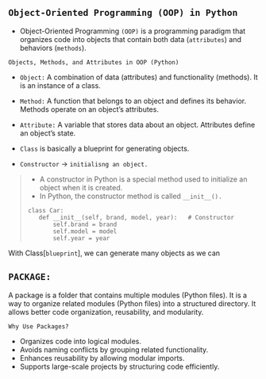 ## `Object-Oriented Programming (OOP) in Python`

- Object-Oriented Programming `(OOP)` is a programming paradigm that organizes code into objects that contain both data (`attributes`) and behaviors (`methods`).

`Objects, Methods, and Attributes in OOP (Python)`
- `Object:` A combination of data (attributes) and functionality (methods). It is an instance of a class.
- `Method:` A function that belongs to an object and defines its behavior. Methods operate on an object’s attributes.
- `Attribute:` A variable that stores data about an object. Attributes define an object’s state.

- `Class` is basically a blueprint for generating objects.

- `Constructor` -> `initialisng an object.`
> - A constructor in Python is a special method used to initialize an object when it is created.
> - In Python, the constructor method is called `__init__().`
> ```
> class Car:
>    def __init__(self, brand, model, year):   # Constructor
>        self.brand = brand
>        self.model = model
>        self.year = year
> ```


With Class[`blueprint`], we can generate many objects as we can

## **`PACKAGE:`**

A package is a folder that contains multiple modules (Python files). It is a way to organize related modules (Python files) into a structured directory. It allows better code organization, reusability, and modularity.

`Why Use Packages?`
- Organizes code into logical modules.
- Avoids naming conflicts by grouping related functionality.
- Enhances reusability by allowing modular imports.
- Supports large-scale projects by structuring code efficiently.


